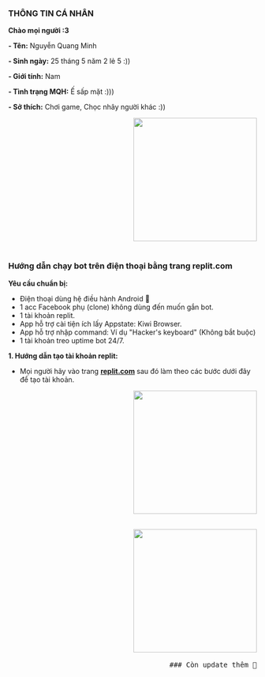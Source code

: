 ### THÔNG TIN CÁ NHÂN

**Chào mọi người :3**

**- Tên:** Nguyễn Quang Minh

**- Sinh ngày:** 25 tháng 5 năm 2 lẻ 5 :))

**- Giới tính:** Nam

**- Tình trạng MQH:** Ế sấp mặt :)))

**- Sở thích:** Chơi game, Chọc nhây người khác :))

<p align="">
 
 <p align="right">
  <img src="https://imgur.com/tCHE7gW.jpg" width=250>
  <br><br>
  <samp> 

### Hướng dẫn chạy bot trên điện thoại bằng trang replit.com

**Yêu cầu chuẩn bị:** 

+ Điện thoại dùng hệ điều hành Android 🐧
+ 1 acc Facebook phụ (clone) không dùng đến muốn gắn bot.
+ 1 tài khoản replit.
+ App hỗ trợ cài tiện ích lấy Appstate: Kiwi Browser.
+ App hỗ trợ nhập command: Ví dụ "Hacker's keyboard" (Không bắt buộc)
+ 1 tài khoản treo uptime bot 24/7.

**1. Hướng dẫn tạo tài khoản replit:**
- Mọi người hãy vào trang **[replit.com](https://replit.com)** sau đó làm theo các bước dưới đây để tạo tài khoản.
<p align="">
 
 <p align="right">
  <img src="https://imgur.com/1vNWlQT.jpeg" width=250>
  <br><br>
  <samp> 

 <p align="right">
  <img src="https://imgur.com/VuBEfOb.jpeg" width=250>
  <br><br>
  <samp> 
### Còn update thêm 🐧
